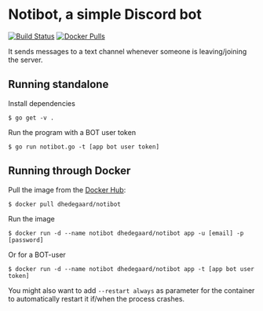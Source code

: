 # Notibot, a simple Discord bot

[![Build Status](https://travis-ci.org/dhedegaard/notibot.svg?branch=master)](https://travis-ci.org/dhedegaard/notibot)
[![Docker Pulls](https://img.shields.io/docker/pulls/dhedegaard/notibot.svg)](https://hub.docker.com/r/dhedegaard/notibot/)

It sends messages to a text channel whenever someone is leaving/joining the
server.

## Running standalone ##

Install dependencies

`$ go get -v .`

Run the program with a BOT user token

`$ go run notibot.go -t [app bot user token]`

## Running through Docker ##

Pull the image from the [Docker Hub](https://hub.docker.com/r/dhedegaard/notibot/):

`$ docker pull dhedegaard/notibot`

Run the image

`$ docker run -d --name notibot dhedegaard/notibot app -u [email] -p [password]`

Or for a BOT-user

`$ docker run -d --name notibot dhedegaard/notibot app -t [app bot user token]`

You might also want to add `--restart always` as parameter for the container
to automatically restart it if/when the process crashes.
